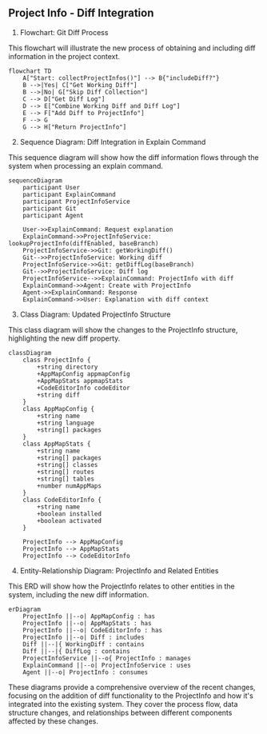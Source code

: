 ## Project Info - Diff Integration

1. Flowchart: Git Diff Process

This flowchart will illustrate the new process of obtaining and including diff information in the
project context.

```mermaid
flowchart TD
    A["Start: collectProjectInfos()"] --> B{"includeDiff?"}
    B -->|Yes| C["Get Working Diff"]
    B -->|No| G["Skip Diff Collection"]
    C --> D["Get Diff Log"]
    D --> E["Combine Working Diff and Diff Log"]
    E --> F["Add Diff to ProjectInfo"]
    F --> G
    G --> H["Return ProjectInfo"]
```

2. Sequence Diagram: Diff Integration in Explain Command

This sequence diagram will show how the diff information flows through the system when processing an
explain command.

```mermaid
sequenceDiagram
    participant User
    participant ExplainCommand
    participant ProjectInfoService
    participant Git
    participant Agent

    User->>ExplainCommand: Request explanation
    ExplainCommand->>ProjectInfoService: lookupProjectInfo(diffEnabled, baseBranch)
    ProjectInfoService->>Git: getWorkingDiff()
    Git-->>ProjectInfoService: Working diff
    ProjectInfoService->>Git: getDiffLog(baseBranch)
    Git-->>ProjectInfoService: Diff log
    ProjectInfoService-->>ExplainCommand: ProjectInfo with diff
    ExplainCommand->>Agent: Create with ProjectInfo
    Agent->>ExplainCommand: Response
    ExplainCommand->>User: Explanation with diff context
```

3. Class Diagram: Updated ProjectInfo Structure

This class diagram will show the changes to the ProjectInfo structure, highlighting the new diff
property.

```mermaid
classDiagram
    class ProjectInfo {
        +string directory
        +AppMapConfig appmapConfig
        +AppMapStats appmapStats
        +CodeEditorInfo codeEditor
        +string diff
    }
    class AppMapConfig {
        +string name
        +string language
        +string[] packages
    }
    class AppMapStats {
        +string name
        +string[] packages
        +string[] classes
        +string[] routes
        +string[] tables
        +number numAppMaps
    }
    class CodeEditorInfo {
        +string name
        +boolean installed
        +boolean activated
    }

    ProjectInfo --> AppMapConfig
    ProjectInfo --> AppMapStats
    ProjectInfo --> CodeEditorInfo
```

4. Entity-Relationship Diagram: ProjectInfo and Related Entities

This ERD will show how the ProjectInfo relates to other entities in the system, including the new
diff information.

```mermaid
erDiagram
    ProjectInfo ||--o| AppMapConfig : has
    ProjectInfo ||--o| AppMapStats : has
    ProjectInfo ||--o| CodeEditorInfo : has
    ProjectInfo ||--o| Diff : includes
    Diff ||--|{ WorkingDiff : contains
    Diff ||--|{ DiffLog : contains
    ProjectInfoService ||--o{ ProjectInfo : manages
    ExplainCommand ||--o| ProjectInfoService : uses
    Agent ||--o| ProjectInfo : consumes
```

These diagrams provide a comprehensive overview of the recent changes, focusing on the addition of
diff functionality to the ProjectInfo and how it's integrated into the existing system. They cover
the process flow, data structure changes, and relationships between different components affected by
these changes.
